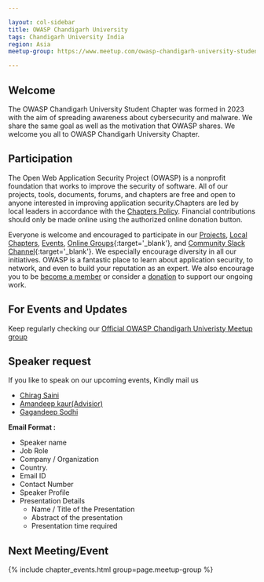 ```yaml
---

layout: col-sidebar
title: OWASP Chandigarh University
tags: Chandigarh University India
region: Asia
meetup-group: https://www.meetup.com/owasp-chandigarh-university-student-chapter/

---
```



## Welcome
<p>The OWASP Chandigarh University Student Chapter was formed in 2023 with the aim of spreading awareness about cybersecurity and malware. We share the same goal as well as the motivation that OWASP shares. We welcome you all to OWASP Chandigarh University Chapter.</p>

## Participation
The Open Web Application Security Project (OWASP) is a nonprofit foundation that works to improve the security of software. All of our projects, tools, documents, forums, and chapters are free and open to anyone interested in improving application security.Chapters are led by local leaders in accordance with the [Chapters Policy](/www-policy/operational/chapters). Financial contributions should only be made online using the authorized online donation button. 

Everyone is welcome and encouraged to participate in our [Projects](/projects/), [Local Chapters](/chapters/), [Events](/events/), [Online Groups](https://groups.google.com/a/owasp.com/){:target='_blank'}, and [Community Slack Channel](https://owasp.slack.com/){:target='_blank'}. We especially encourage diversity in all our initiatives. OWASP is a fantastic place to learn about application security, to network, and even to build your reputation as an expert. We also encourage you to be [become a member](/membership/) or consider a [donation](/donate/) to support our ongoing work.


## For Events and Updates
Keep regularly checking our [Official OWASP Chandigarh Univeristy Meetup group](https://www.meetup.com/owasp-chandigarh-university-student-chapter/)

## Speaker request
If you like to speak on our upcoming events, Kindly mail us
* [Chirag Saini](mailto:chirag.saini@owasp.org)
* [Amandeep kaur(Advisior)](mailto:amandeep.kaur@owasp.org)
* [Gagandeep Sodhi](mailto:gagandeep.sodhi@owasp.org)

**Email Format :**

- Speaker name
- Job Role
- Company / Organization
- Country.
- Email ID
- Contact Number
- Speaker Profile
- Presentation Details
    - Name / Title of the Presentation
    - Abstract of the presentation
    - Presentation time required

Next Meeting/Event <!-- You should keep this section as it will populate your meetup events -->
---------------------
{% include chapter_events.html group=page.meetup-group %}

